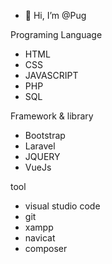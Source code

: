 - 👋 Hi, I’m @Pug

Programing Language
  -  HTML 
  -  CSS
  -  JAVASCRIPT
  -  PHP                
  -  SQL               
  
Framework & library
  -  Bootstrap
  -  Laravel
  -  JQUERY
  -  VueJs

tool
  -  visual studio code
  -  git
  -  xampp
  -  navicat
  -  composer
  
<!---
Pugpaprika21/Pugpaprika21 is a ✨ special ✨ repository because its `README.md` (this file) appears on your GitHub profile.
You can click the Preview link to take a look at your changes.
--->
